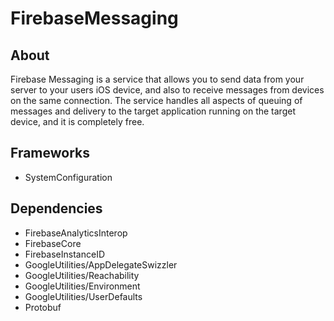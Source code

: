 # FirebaseMessaging

## About

Firebase Messaging is a service that allows you to send data from your server to your users iOS device, and also to receive messages from devices on the same connection. The service handles all aspects of queuing of messages and delivery to the target application running on the target device, and it is completely free.

## Frameworks

* SystemConfiguration

## Dependencies

* FirebaseAnalyticsInterop
* FirebaseCore
* FirebaseInstanceID
* GoogleUtilities/AppDelegateSwizzler
* GoogleUtilities/Reachability
* GoogleUtilities/Environment
* GoogleUtilities/UserDefaults
* Protobuf

